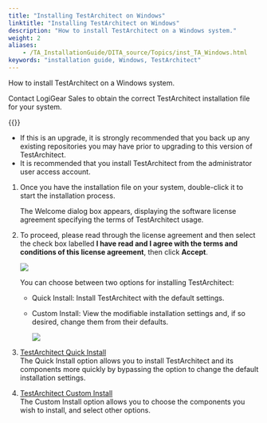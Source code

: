 ```yaml
--- 
title: "Installing TestArchitect on Windows"
linktitle: "Installing TestArchitect on Windows"
description: "How to install TestArchitect on a Windows system."
weight: 2
aliases: 
    - /TA_InstallationGuide/DITA_source/Topics/inst_TA_Windows.html
keywords: "installation guide, Windows, TestArchitect"
---
```


How to install TestArchitect on a Windows system.

Contact LogiGear Sales to obtain the correct TestArchitect installation file for your system.

{{<remember>}}

-   If this is an upgrade, it is strongly recommended that you back up any existing repositories you may have prior to upgrading to this version of TestArchitect.
-   It is recommended that you install TestArchitect from the administrator user access account.

1.  Once you have the installation file on your system, double-click it to start the installation process.

    The Welcome dialog box appears, displaying the software license agreement specifying the terms of TestArchitect usage.

2.  To proceed, please read through the license agreement and then select the check box labelled **I have read and I agree with the terms and conditions of this license agreement**, then click **Accept**.

    ![](/images/TA_InstallationGuide/DITA_source/Images/install_TA_Windows_1.png)

    You can choose between two options for installing TestArchitect:

    -   Quick Install: Install TestArchitect with the default settings.
    -   Custom Install: View the modifiable installation settings and, if so desired, change them from their defaults.

        ![](/images/TA_InstallationGuide/DITA_source/Images/install_TA_Windows_2.png)


1.  [TestArchitect Quick Install](/../TA_InstallationGuide/DITA_source/Topics/inst_TA_Windows_quick_install.html)  
The Quick Install option allows you to install TestArchitect and its components more quickly by bypassing the option to change the default installation settings.
2.  [TestArchitect Custom Install](/../TA_InstallationGuide/DITA_source/Topics/inst_TA_Windows_custom_install.html)  
The Custom Install option allows you to choose the components you wish to install, and select other options.


